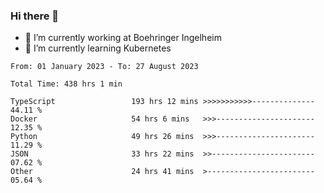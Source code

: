 ### Hi there 👋
- 🔭 I’m currently working at Boehringer Ingelheim
- 🌱 I’m currently learning Kubernetes

 
<!--START_SECTION:waka-->

```text
From: 01 January 2023 - To: 27 August 2023

Total Time: 438 hrs 1 min

TypeScript                 193 hrs 12 mins >>>>>>>>>>>--------------   44.11 %
Docker                     54 hrs 6 mins   >>>----------------------   12.35 %
Python                     49 hrs 26 mins  >>>----------------------   11.29 %
JSON                       33 hrs 22 mins  >>-----------------------   07.62 %
Other                      24 hrs 41 mins  >------------------------   05.64 %
```

<!--END_SECTION:waka-->

 
